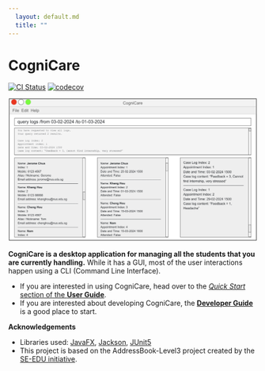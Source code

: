 ```yaml
---
  layout: default.md
  title: ""
---
```


# CogniCare

[![CI Status](https://github.com/AY2324S2-CS2103-F08-2/tp/workflows/Java%20CI/badge.svg)](https://github.com/AY2324S2-CS2103-F08-2/tp/actions)
[![codecov](https://codecov.io/gh/AY2324S2-CS2103-F08-2/tp/graph/badge.svg?token=PBBJNYE8U5)](https://codecov.io/gh/AY2324S2-CS2103-F08-2/tp)

![Ui](images/Ui.png)

**CogniCare is a desktop application for managing all the students that you are currently handling.** While it has a GUI, most of the user interactions happen using a CLI (Command Line Interface).

* If you are interested in using CogniCare, head over to the [_Quick Start_ section of the **User Guide**](UserGuide.html#quick-start).
* If you are interested about developing CogniCare, the [**Developer Guide**](DeveloperGuide.html) is a good place to start.


**Acknowledgements**

* Libraries used: [JavaFX](https://openjfx.io/), [Jackson](https://github.com/FasterXML/jackson), [JUnit5](https://github.com/junit-team/junit5)
* This project is based on the AddressBook-Level3 project created by the [SE-EDU initiative](https://se-education.org).

